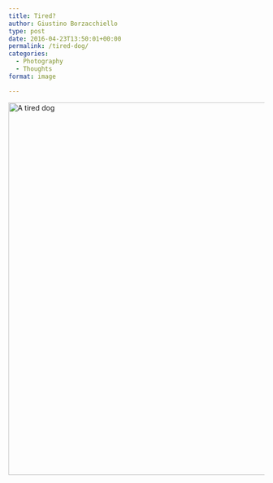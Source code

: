 ```yaml
---
title: Tired?
author: Giustino Borzacchiello
type: post
date: 2016-04-23T13:50:01+00:00
permalink: /tired-dog/
categories:
  - Photography
  - Thoughts
format: image

---
```

<a href="https://i0.wp.com/v1.giustino.blog/wp-content/uploads/2016/04/tired_dog.jpg" rel="attachment wp-att-1391"><img class="aligncenter size-full wp-image-1391" src="https://i0.wp.com/v1.giustino.blog/wp-content/uploads/2016/04/tired_dog.jpg?resize=1100%2C733" alt="A tired dog" width="1100" height="733" srcset="https://i0.wp.com/v1.giustino.blog/wp-content/uploads/2016/04/tired_dog.jpg?w=1200&ssl=1 1200w, https://i0.wp.com/v1.giustino.blog/wp-content/uploads/2016/04/tired_dog.jpg?resize=300%2C200&ssl=1 300w, https://i0.wp.com/v1.giustino.blog/wp-content/uploads/2016/04/tired_dog.jpg?resize=1024%2C683&ssl=1 1024w" sizes="(max-width: 1100px) 100vw, 1100px" data-recalc-dims="1" /></a>